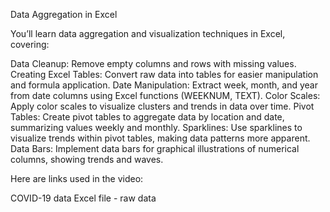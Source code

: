 Data Aggregation in Excel

You’ll learn data aggregation and visualization techniques in Excel, covering:

Data Cleanup: Remove empty columns and rows with missing values.
Creating Excel Tables: Convert raw data into tables for easier manipulation and formula application.
Date Manipulation: Extract week, month, and year from date columns using Excel functions (WEEKNUM, TEXT).
Color Scales: Apply color scales to visualize clusters and trends in data over time.
Pivot Tables: Create pivot tables to aggregate data by location and date, summarizing values weekly and monthly.
Sparklines: Use sparklines to visualize trends within pivot tables, making data patterns more apparent.
Data Bars: Implement data bars for graphical illustrations of numerical columns, showing trends and waves.

Here are links used in the video:

COVID-19 data Excel file - raw data